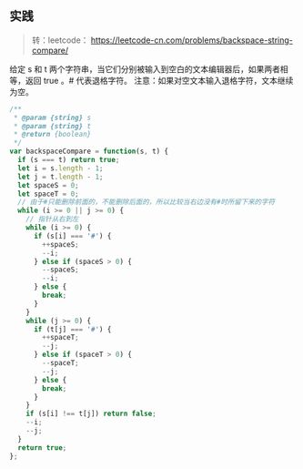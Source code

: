 ## 实践

> 转：leetcode： https://leetcode-cn.com/problems/backspace-string-compare/

给定 s 和 t 两个字符串，当它们分别被输入到空白的文本编辑器后，如果两者相等，返回 true 。# 代表退格字符。
注意：如果对空文本输入退格字符，文本继续为空。

```js
/**
 * @param {string} s
 * @param {string} t
 * @return {boolean}
 */
var backspaceCompare = function(s, t) {
  if (s === t) return true;
  let i = s.length - 1;
  let j = t.length - 1;
  let spaceS = 0;
  let spaceT = 0;
  // 由于#只能删除前面的，不能删除后面的，所以比较当右边没有#时所留下来的字符
  while (i >= 0 || j >= 0) {
    // 指针从右到左
    while (i >= 0) {
      if (s[i] === '#') {
        ++spaceS;
        --i;
      } else if (spaceS > 0) {
        --spaceS;
        --i;
      } else {
        break;
      }
    }
    while (j >= 0) {
      if (t[j] === '#') {
        ++spaceT;
        --j;
      } else if (spaceT > 0) {
        --spaceT;
        --j;
      } else {
        break;
      }
    }
    if (s[i] !== t[j]) return false;
    --i;
    --j;
  }
  return true;
};
```
